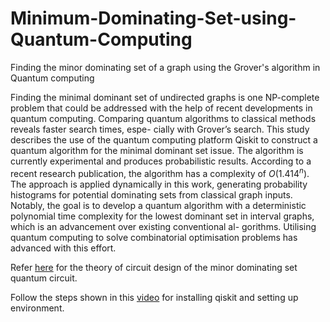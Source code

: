 # Minimum-Dominating-Set-using-Quantum-Computing
Finding the minor dominating set of a graph using the Grover's algorithm in Quantum computing

Finding the minimal dominant set of undirected graphs is one NP-complete problem
that could be addressed with the help of recent developments in quantum computing.
Comparing quantum algorithms to classical methods reveals faster search times, espe-
cially with Grover’s search. This study describes the use of the quantum computing
platform Qiskit to construct a quantum algorithm for the minimal dominant set issue.
The algorithm is currently experimental and produces probabilistic results. According
to a recent research publication, the algorithm has a complexity of $O(1.414^n)$. The
approach is applied dynamically in this work, generating probability histograms for
potential dominating sets from classical graph inputs. Notably, the goal is to develop
a quantum algorithm with a deterministic polynomial time complexity for the lowest
dominant set in interval graphs, which is an advancement over existing conventional al-
gorithms. Utilising quantum computing to solve combinatorial optimisation problems
has advanced with this effort.

Refer [here](https://www.researchgate.net/publication/374712514_Quantum_algorithm_for_minimum_dominating_set_problem_with_circuit_design) for the theory of circuit design of the minor dominating set quantum circuit.

Follow the steps shown in this [video](https://www.youtube.com/watch?v=dZWz4Gs_BuI&t=844s) for installing qiskit and setting up environment.
